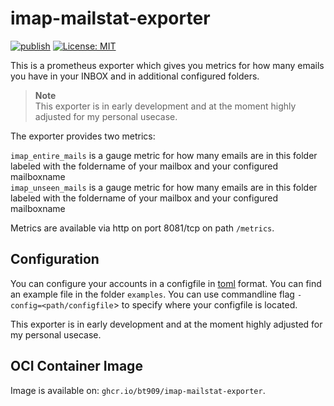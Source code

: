 # imap-mailstat-exporter

[![publish](https://github.com/bt909/imap-mailstat-exporter/actions/workflows/publish.yaml/badge.svg)](https://github.com/bt909/imap-mailstat-exporter/actions/workflows/publish.yaml)
 [![License: MIT](https://img.shields.io/badge/License-MIT-blue.svg)](https://opensource.org/licenses/MIT)

This is a prometheus exporter which gives you metrics for how many emails you have in your INBOX and in additional configured folders.

> **Note**  
> This exporter is in early development and at the moment highly adjusted for my personal usecase.

The exporter provides two metrics:

`imap_entire_mails` is a gauge metric for how many emails are in this folder labeled with the foldername of your mailbox and your configured mailboxname  
`imap_unseen_mails` is a gauge metric for how many emails are in this folder labeled with the foldername of your mailbox and your configured mailboxname 

Metrics are available via http on port 8081/tcp on path `/metrics`.

## Configuration

You can configure your accounts in a configfile in [toml](https://toml.io) format. You can find an example file in the folder `examples`. You can use
commandline flag `-config=<path/configfile`> to specify where your configfile is located.

This exporter is in early development and at the moment highly adjusted for my personal usecase.

## OCI Container Image

Image is available on: `ghcr.io/bt909/imap-mailstat-exporter`.

